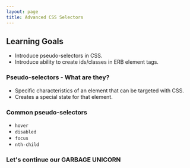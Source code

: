 ```yaml
---
layout: page
title: Advanced CSS Selectors
---
```


## Learning Goals

  - Introduce pseudo-selectors in CSS.
  - Introduce ability to create ids/classes in ERB element tags.

### Pseudo-selectors - What are they?

  - Specific characteristics of an element that can be targeted with CSS.
  - Creates a special state for that element.

### Common pseudo-selectors

  - `hover`
  - `disabled`
  - `focus`
  - `nth-child`

### Let's continue our GARBAGE UNICORN
